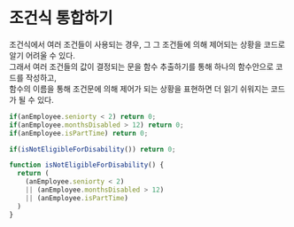 # 조건식 통합하기

조건식에서 여러 조건들이 사용되는 경우, 그 그 조건들에 의해 제어되는 상황을 코드로 알기 어려울 수 있다.  
그래서 여러 조건들의 값이 결정되는 문을 함수 추출하기를 통해 하나의 함수안으로 코드를 작성하고,  
함수의 이름을 통해 조건문에 의해 제어가 되는 상황을 표현하면 더 읽기 쉬워지는 코드가 될 수 있다.

```javascript
if(anEmployee.seniorty < 2) return 0;
if(anEmployee.monthsDisabled > 12) return 0;
if(anEmployee.isPartTime) return 0;
```

```javascript
if(isNotEligibleForDisability()) return 0;

function isNotEligibleForDisability() {
  return (
    (anEmployee.seniorty < 2) 
    || (anEmployee.monthsDisabled > 12) 
    || (anEmployee.isPartTime)
  )
}
```
